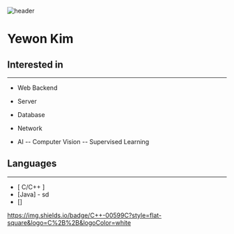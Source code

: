 ![header](https://capsule-render.vercel.app/api?type=rounded&color=gradient&text=%20@yewon918%20&height=300&fontSize=100)
# Yewon Kim

## Interested in
----
- Web Backend

 - Server

 - Database
- Network
- AI
-- Computer Vision
-- Supervised Learning

## Languages
---
- [ C/C++ ]
- [Java] - sd
- []

https://img.shields.io/badge/C++-00599C?style=flat-square&logo=C%2B%2B&logoColor=white


